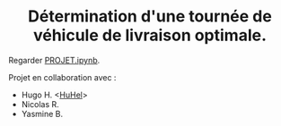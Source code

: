 <center>
  <h1>
    Détermination d'une tournée de véhicule de livraison optimale.
  </h1>
</center>

Regarder [PROJET.ipynb](/PROJET.ipynb).

Projet en collaboration avec : 
- Hugo H. <[HuHel](https://github.com/HuHel)>
- Nicolas R.
- Yasmine B.
